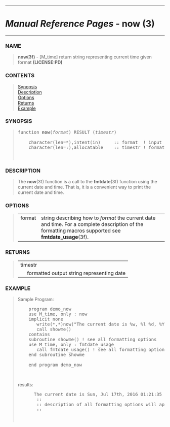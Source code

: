 <?
<body>
  <a name="top" id="top"></a>
  <div id="Container">
    <div id="Content">
      <div class="c40">
        <hr />
        <h1><i>Manual Reference Pages -</i> now (3)</h1>
        <hr />
      </div><a name="0"></a>
      <h3><a name="0">NAME</a></h3>
      <blockquote>
        <b>now(3f)</b> - [M_time] return string representing current time given format <b>(LICENSE:PD)</b>
      </blockquote><a name="contents" id="contents"></a>
      <h3>CONTENTS</h3>
      <blockquote>
        <a href="#1">Synopsis</a><br />
        <a href="#2">Description</a><br />
        <a href="#3">Options</a><br />
        <a href="#4">Returns</a><br />
        <a href="#5">Example</a><br />
      </blockquote><a name="8"></a>
      <h3><a name="8">SYNOPSIS</a></h3>
      <blockquote>
        <pre>
function <b>now</b>(<i>format</i>) RESULT (<i>timestr</i>)
<br />    character(len=*),intent(in)     :: format  ! input format string
    character(len=:),allocatable    :: timestr ! formatted date
<br />
</pre>
      </blockquote><a name="2"></a>
      <h3><a name="2">DESCRIPTION</a></h3>
      <blockquote>
        The <b>now</b>(3f) function is a call to the <b>fmtdate</b>(3f) function using the current date and time. That is, it is a convenient way to print
        the current date and time.
      </blockquote><a name="3"></a>
      <h3><a name="3">OPTIONS</a></h3>
      <blockquote>
        <table cellpadding="3">
          <tr valign="top">
            <td class="c41" width="6%" nowrap="nowrap">format</td>
            <td valign="bottom">string describing how to <i>format</i> the current date and time. For a complete description of the formatting macros
            supported see <b>fmtdate_usage</b>(3f).</td>
          </tr>
        </table>
      </blockquote><a name="4"></a>
      <h3><a name="4">RETURNS</a></h3>
      <blockquote>
        <table cellpadding="3">
          <tr valign="top">
            <td class="c41" colspan="2">timestr</td>
          </tr>
          <tr valign="top">
            <td width="6%"></td>
            <td>formatted output string representing date</td>
          </tr>
        </table>
      </blockquote><a name="5"></a>
      <h3><a name="5">EXAMPLE</a></h3>
      <blockquote>
        Sample Program:
        <pre>
    program demo_now
    use M_time, only : now
    implicit none
       write(*,*)now("The current date is %w, %l %d, %Y %H:%m:%s %N")
       call showme()
    contains
    subroutine showme() ! see all formatting options
    use M_time, only : fmtdate_usage
       call fmtdate_usage() ! see all formatting options
    end subroutine showme
<br />    end program demo_now
<br />
</pre>results:
        <pre>
      The current date is Sun, Jul 17th, 2016 01:21:35 PM
       ::
       :: description of all formatting options will appear here
       ::
<br />
</pre>
      </blockquote><a name="6"></a>
    </div>
  </div>
</body>
